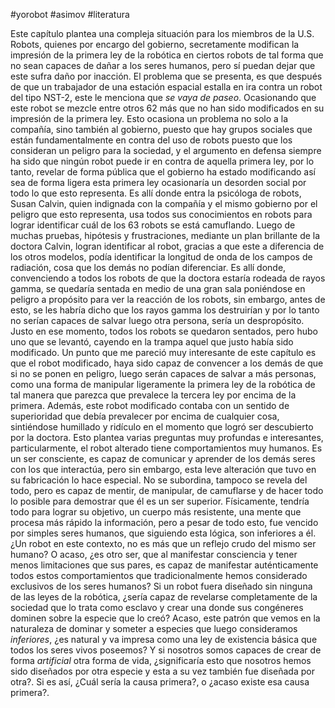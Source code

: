 #yorobot #asimov #literatura

Este capítulo plantea una compleja situación para los miembros de la U.S. Robots, quienes por encargo del gobierno, secretamente modifican la impresión de la primera ley de la robótica en ciertos robots de tal forma que no sean capaces de dañar a los seres humanos, pero sí puedan dejar que este sufra daño por inacción. El problema que se presenta, es que después de que un trabajador de una estación espacial estalla en ira contra un robot del tipo NST-2, este le menciona que *se vaya de paseo*. Ocasionando que este robot se mezcle entre otros 62 más que no han sido modificados en su impresión de la primera ley.
Esto ocasiona un problema no solo a la compañía, sino también al gobierno, puesto que hay grupos sociales que están fundamentalmente en contra del uso de robots puesto que los consideran un peligro para la sociedad, y el argumento en defensa siempre ha sido que ningún robot puede ir en contra de aquella primera ley, por lo tanto, revelar de forma pública que el gobierno ha estado modificando así sea de forma ligera esta primera ley ocasionaría un desorden social por todo lo que esto representa.
Es allí donde entra la psicóloga de robots, Susan Calvin, quien indignada con la compañía y el mismo gobierno por el peligro que esto representa, usa todos sus conocimientos en robots para lograr identificar cuál de los 63 robots se está camuflando.
Luego de muchas pruebas, hipótesis y frustraciones, mediante un plan brillante de la doctora Calvin, logran identificar al robot, gracias a que este a diferencia de los otros modelos, podía identificar la longitud de onda de los campos de radiación, cosa que los demás no podían diferenciar. Es allí donde, convenciendo a todos los robots de que la doctora estaría rodeada de rayos gamma, se quedaría sentada en medio de una gran sala poniéndose en peligro a propósito para ver la reacción de los robots, sin embargo, antes de esto, se les habría dicho que los rayos gamma los destruirían y por lo tanto no serían capaces de salvar luego otra persona, sería un despropósito. Justo en ese momento, todos los robots se quedaron sentados, pero hubo uno que se levantó, cayendo en la trampa aquel que justo había sido modificado.
Un punto que me pareció muy interesante de este capítulo es que el robot modificado, haya sido capaz de convencer a los demás de que si no se ponen en peligro, luego serán capaces de salvar a más personas, como una forma de manipular ligeramente la primera ley de la robótica de tal manera que parezca que prevalece la tercera ley por encima de la primera.
Además, este robot modificado contaba con un sentido de superioridad que debía prevalecer por encima de cualquier cosa, sintiéndose humillado y ridículo en el momento que logró ser descubierto por la doctora.
Esto plantea varias preguntas muy profundas e interesantes, particularmente, el robot alterado tiene comportamientos muy humanos. Es un ser consciente, es capaz de comunicar y aprender de los demás seres con los que interactúa, pero sin embargo, esta leve alteración que tuvo en su fabricación lo hace especial. No se subordina, tampoco se revela del todo, pero es capaz de mentir, de manipular, de camuflarse y de hacer todo lo posible para demostrar que él es un ser superior. Físicamente, tendría todo para lograr su objetivo, un cuerpo más resistente, una mente que procesa más rápido la información, pero a pesar de todo esto, fue vencido por simples seres humanos, que siguiendo esta lógica, son inferiores a él. ¿Un robot en este contexto, no es más que un reflejo crudo del mismo ser humano? O acaso, ¿es otro ser, que al manifestar consciencia y tener menos limitaciones que sus pares, es capaz de manifestar auténticamente todos estos comportamientos que tradicionalmente hemos considerado exclusivos de los seres humanos?
Si un robot fuera diseñado sin ninguna de las leyes de la robótica, ¿sería capaz de revelarse completamente de la sociedad que lo trata como esclavo y crear una donde sus congéneres dominen sobre la especie que lo creó?
Acaso, este patrón que vemos en la naturaleza de dominar y someter a especies que luego consideramos *inferiores*, ¿es natural y va impresa como una ley de existencia básica que todos los seres vivos poseemos?
Y si nosotros somos capaces de crear de forma *artificial* otra forma de vida, ¿significaría esto que nosotros hemos sido diseñados por otra especie y esta a su vez también fue diseñada por otra?. Si es así, ¿Cuál sería la causa primera?, o ¿acaso existe esa causa primera?.